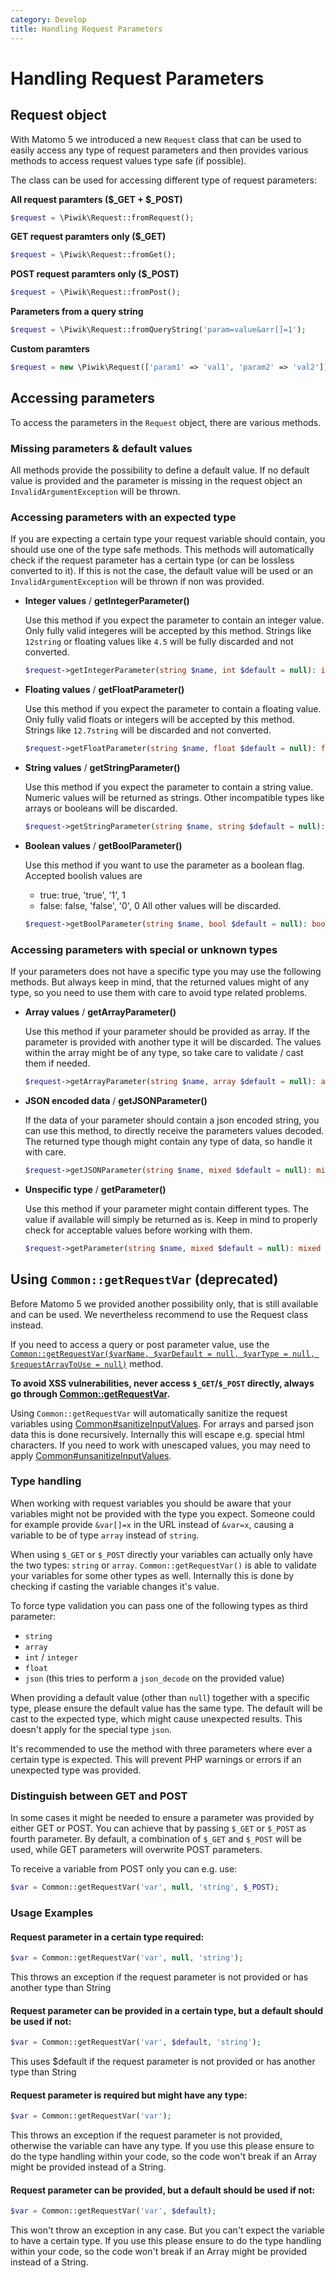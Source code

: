 ```yaml
---
category: Develop
title: Handling Request Parameters
---
```

# Handling Request Parameters

## Request object

With Matomo 5 we introduced a new `Request` class that can be used to easily access any type of request parameters and then provides various methods to access request values type safe (if possible).

The class can be used for accessing different type of request parameters:

**All request paramters ($_GET + $_POST)**

```php
$request = \Piwik\Request::fromRequest();
```

**GET request paramters only ($_GET)**

```php
$request = \Piwik\Request::fromGet();
```

**POST request paramters only ($_POST)**

```php
$request = \Piwik\Request::fromPost();
```

**Parameters from a query string**

```php
$request = \Piwik\Request::fromQueryString('param=value&arr[]=1');
```

**Custom paramters**

```php
$request = new \Piwik\Request(['param1' => 'val1', 'param2' => 'val2']);
```

## Accessing parameters

To access the parameters in the `Request` object, there are various methods. 

### Missing parameters & default values

All methods provide the possibility to define a default value. 
If no default value is provided and the parameter is missing in the request object an `InvalidArgumentException` will be thrown.

### Accessing parameters with an expected type

If you are expecting a certain type your request variable should contain, you should use one of the type safe methods. This methods will automatically check if the request parameter has a certain type (or can be lossless converted to it). If this is not the case, the default value will be used or an `InvalidArgumentException` will be thrown if non was provided.

* **Integer values** / **getIntegerParameter()**

  Use this method if you expect the parameter to contain an integer value. Only fully valid integeres will be accepted by this method. Strings like `12string` or floating values like `4.5` will be fully discarded and not converted.

  ```php
  $request->getIntegerParameter(string $name, int $default = null): int
  ```

* **Floating values** / **getFloatParameter()**

  Use this method if you expect the parameter to contain a floating value. Only fully valid floats or integers will be accepted by this method. Strings like `12.7string` will be discarded and not converted.

  ```php
  $request->getFloatParameter(string $name, float $default = null): float
  ```

* **String values** / **getStringParameter()**

  Use this method if you expect the parameter to contain a string value. Numeric values will be returned as strings. Other incompatible types like arrays or booleans will be discarded.

  ```php
  $request->getStringParameter(string $name, string $default = null): string
  ```

* **Boolean values** / **getBoolParameter()**

  Use this method if you want to use the parameter as a boolean flag. Accepted boolish values are 
  * true: true, 'true', '1', 1 
  * false: false, 'false', '0', 0
  All other values will be discarded.

  ```php
  $request->getBoolParameter(string $name, bool $default = null): bool
  ```

### Accessing parameters with special or unknown types

If your parameters does not have a specific type you may use the following methods. But always keep in mind, that the returned values might of any type, so you need to use them with care to avoid type related problems.

* **Array values** / **getArrayParameter()**

  Use this method if your parameter should be provided as array. If the parameter is provided with another type it will be discarded. The values within the array might be of any type, so take care to validate / cast them if needed.

  ```php
  $request->getArrayParameter(string $name, array $default = null): array
  ```

* **JSON encoded data** / **getJSONParameter()**

  If the data of your parameter should contain a json encoded string, you can use this method, to directly receive the parameters values decoded. The returned type though might contain any type of data, so handle it with care.

  ```php
  $request->getJSONParameter(string $name, mixed $default = null): mixed
  ```

* **Unspecific type** / **getParameter()**

  Use this method if your parameter might contain different types. The value if available will simply be returned as is. Keep in mind to properly check for acceptable values before working with them.

  ```php
  $request->getParameter(string $name, mixed $default = null): mixed
  ```

## Using `Common::getRequestVar`  (deprecated)

Before Matomo 5 we provided another possibility only, that is still available and can be used. We nevertheless recommend to use the Request class instead.

If you need to access a query or post parameter value, use the [`Common::getRequestVar($varName, $varDefault = null, $varType = null, $requestArrayToUse = null)`](/api-reference/Piwik/Common#getrequestvar) method.

**To avoid XSS vulnerabilities, never access `$_GET`/`$_POST` directly, always go through [Common::getRequestVar](/api-reference/Piwik/Common#getrequestvar).**

Using `Common::getRequestVar` will automatically sanitize the request variables using [Common#sanitizeInputValues](/api-reference/Piwik/Common#sanitizeinputvalues). For arrays and parsed json data this is done recursively. Internally this will escape e.g. special html characters. If you need to work with unescaped values, you may need to apply [Common#unsanitizeInputValues](/api-reference/Piwik/Common#unsanitizeinputvalues).

### Type handling

When working with request variables you should be aware that your variables might not be provided with the type you expect.
Someone could for example provide `&var[]=x` in the URL instead of `&var=x`, causing a variable to be of type `array` instead of `string`.

When using `$_GET` or `$_POST` directly your variables can actually only have the two types: `string` or `array`.
`Common::getRequestVar()` is able to validate your variables for some other types as well. Internally this is done by checking if casting the variable changes it's value.

To force type validation you can pass one of the following types as third parameter:
- `string`
- `array`
- `int` / `integer`
- `float`
- `json` (this tries to perform a `json_decode` on the provided value)

When providing a default value (other than `null`) together with a specific type, please ensure the default value has the same type. The default will be cast to the expected type, which might cause unexpected results. This doesn't apply for the special type `json`.

It's recommended to use the method with three parameters where ever a certain type is expected. This will prevent PHP warnings or errors if an unexpected type was provided.

### Distinguish between GET and POST

In some cases it might be needed to ensure a parameter was provided by either GET or POST. You can achieve that by passing `$_GET` or `$_POST` as fourth parameter.
By default, a combination of `$_GET` and `$_POST` will be used, while GET parameters will overwrite POST parameters.

To receive a variable from POST only you can e.g. use:

```php
$var = Common::getRequestVar('var', null, 'string', $_POST);
```

### Usage Examples

#### Request parameter in a certain type required:

```php
$var = Common::getRequestVar('var', null, 'string');
```

This throws an exception if the request parameter is not provided or has another type than String

#### Request parameter can be provided in a certain type, but a default should be used if not:

```php
$var = Common::getRequestVar('var', $default, 'string');
```

This uses $default if the request parameter is not provided or has another type than String

#### Request parameter is required but might have any type:

```php
$var = Common::getRequestVar('var');
```

This throws an exception if the request parameter is not provided, otherwise the variable can have any type.
If you use this please ensure to do the type handling within your code, so the code won't break if an Array might be provided instead of a String.

#### Request parameter can be provided, but a default should be used if not:

```php
$var = Common::getRequestVar('var', $default);
```

This won't throw an exception in any case. But you can't expect the variable to have a certain type.
If you use this please ensure to do the type handling within your code, so the code won't break if an Array might be provided instead of a String.
